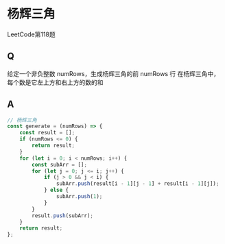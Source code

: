 # 杨辉三角
LeetCode第118题

## Q
给定一个非负整数 numRows，生成杨辉三角的前 numRows 行
在杨辉三角中，每个数是它左上方和右上方的数的和

## A
``` javascript
// 杨辉三角
const generate = (numRows) => {
    const result = [];
    if (numRows <= 0) {
        return result;
    }
    for (let i = 0; i < numRows; i++) {
        const subArr = [];
        for (let j = 0; j <= i; j++) {
            if (j > 0 && j < i) {
                subArr.push(result[i - 1][j - 1] + result[i - 1][j]);
            } else {
                subArr.push(1);
            }
        }
        result.push(subArr);
    }
    return result;
};
```
